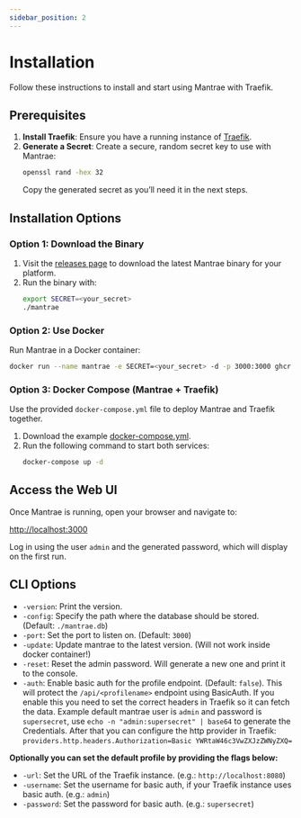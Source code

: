 ```yaml
---
sidebar_position: 2
---
```


# Installation

Follow these instructions to install and start using Mantrae with Traefik.

## Prerequisites

1. **Install Traefik**: Ensure you have a running instance of [Traefik](https://traefik.io/).
2. **Generate a Secret**: Create a secure, random secret key to use with Mantrae:
   ```bash
   openssl rand -hex 32
   ```
   Copy the generated secret as you’ll need it in the next steps.

## Installation Options

### Option 1: Download the Binary

1. Visit the [releases page](https://github.com/mizuchilabs/mantrae/releases) to download the latest Mantrae binary for your platform.
2. Run the binary with:
   ```bash
   export SECRET=<your_secret>
   ./mantrae
   ```

### Option 2: Use Docker

Run Mantrae in a Docker container:

```bash
docker run --name mantrae -e SECRET=<your_secret> -d -p 3000:3000 ghcr.io/mizuchilabs/mantrae:latest
```

### Option 3: Docker Compose (Mantrae + Traefik)

Use the provided `docker-compose.yml` file to deploy Mantrae and Traefik together.

1. Download the example [docker-compose.yml](https://github.com/mizuchilabs/mantrae/blob/main/docker-compose.yml).
2. Run the following command to start both services:
   ```bash
   docker-compose up -d
   ```

## Access the Web UI

Once Mantrae is running, open your browser and navigate to:

[http://localhost:3000](http://localhost:3000)

Log in using the user `admin` and the generated password, which will display on the first run.

## CLI Options

- `-version`: Print the version.
- `-config`: Specify the path where the database should be stored. (Default: `./mantrae.db`)
- `-port`: Set the port to listen on. (Default: `3000`)
- `-update`: Update mantrae to the latest version. (Will not work inside docker container!)
- `-reset`: Reset the admin password. Will generate a new one and print it to the console.
- `-auth`: Enable basic auth for the profile endpoint. (Default: `false`). This will protect the `/api/<profilename>` endpoint using BasicAuth. If you enable this you need to set the correct headers in Traefik so it can fetch the data. Example default mantrae user is `admin` and password is `supersecret`, use `echo -n "admin:supersecret" | base64` to generate the Credentials. After that you can configure the http provider in Traefik: `providers.http.headers.Authorization=Basic YWRtaW46c3VwZXJzZWNyZXQ=`

**Optionally you can set the default profile by providing the flags below:**

- `-url`: Set the URL of the Traefik instance. (e.g.: `http://localhost:8080`)
- `-username`: Set the username for basic auth, if your Traefik instance uses basic auth. (e.g.: `admin`)
- `-password`: Set the password for basic auth. (e.g.: `supersecret`)
